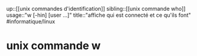 up::[[unix commandes d'identification]]
sibling::[[unix commande who]]
usage::"w [-hin] [user ...]"
title::"affiche qui est connecté et ce qu'ils font"
#informatique/linux 
# unix commande w
